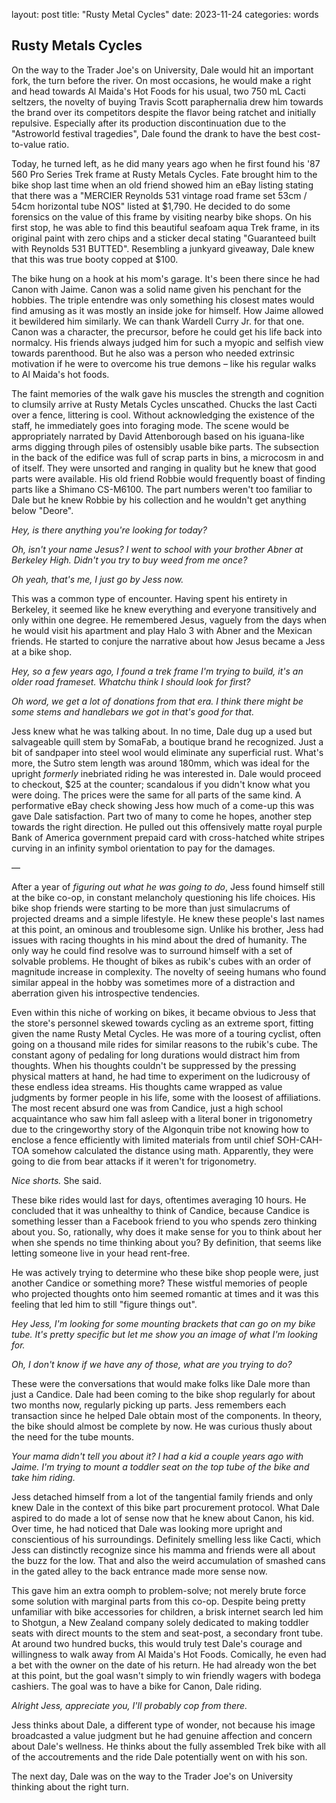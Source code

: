 layout: post
title: "Rusty Metal Cycles"
date: 2023-11-24
categories: words

## Rusty Metals Cycles

On the way to the Trader Joe's on University, Dale would hit an important fork, the turn before the river. On most occasions, he would make a right and head towards Al Maida's Hot Foods for his usual, two 750 mL Cacti seltzers, the novelty of buying Travis Scott paraphernalia drew him towards the brand over its competitors despite the flavor being ratchet and initially repulsive. Especially after its production discontinuation due to the "Astroworld festival tragedies", Dale found the drank to have the best cost-to-value ratio.

Today, he turned left, as he did many years ago when he first found his '87 560 Pro Series Trek frame at Rusty Metals Cycles. Fate brought him to the bike shop last time when an old friend showed him an eBay listing stating that there was a "MERCIER Reynolds 531 vintage road frame set 53cm / 54cm horizontal tube NOS" listed at $1,790. He decided to do some forensics on the value of this frame by visiting nearby bike shops. On his first stop, he was able to find this beautiful seafoam aqua Trek frame, in its original paint with zero chips and a sticker decal stating "Guaranteed built with Reynolds 531 BUTTED". Resembling a junkyard giveaway, Dale knew that this was true booty copped at $100.

The bike hung on a hook at his mom's garage. It's been there since he had Canon with Jaime. Canon was a solid name given his penchant for the hobbies. The triple entendre was only something his closest mates would find amusing as it was mostly an inside joke for himself. How Jaime allowed it bewildered him similarly. We can thank Wardell Curry Jr. for that one. Canon was a character, the precursor, before he could get his life back into normalcy. His friends always judged him for such a myopic and selfish view towards parenthood. But he also was a person who needed extrinsic motivation if he were to overcome his true demons – like his regular walks to Al Maida's hot foods.

The faint memories of the walk gave his muscles the strength and cognition to clumsily arrive at Rusty Metals Cycles unscathed. Chucks the last Cacti over a fence, littering is cool. Without acknowledging the existence of the staff, he immediately goes into foraging mode. The scene would be appropriately narrated by David Attenborough based on his iguana-like arms digging through piles of ostensibly usable bike parts. The subsection in the back of the edifice was full of scrap parts in bins, a microcosm in and of itself. They were unsorted and ranging in quality but he knew that good parts were available. His old friend Robbie would frequently boast of finding parts like a Shimano CS-M6100. The part numbers weren't too familiar to Dale but he knew Robbie by his collection and he wouldn't get anything below "Deore".

_Hey, is there anything you're looking for today?_

_Oh, isn't your name Jesus? I went to school with your brother Abner at Berkeley High. Didn't you try to buy weed from me once?_

_Oh yeah, that's me, I just go by Jess now._

This was a common type of encounter. Having spent his entirety in Berkeley, it seemed like he knew everything and everyone transitively and only within one degree. He remembered Jesus, vaguely from the days when he would visit his apartment and play Halo 3 with Abner and the Mexican friends. He started to conjure the narrative about how Jesus became a Jess at a bike shop.

_Hey, so a few years ago, I found a trek frame I'm trying to build, it's an older road frameset. Whatchu think I should look for first?_

_Oh word, we get a lot of donations from that era. I think there might be some stems and handlebars we got in that's good for that._

Jess knew what he was talking about. In no time, Dale dug up a used but salvageable quill stem by SomaFab, a boutique brand he recognized. Just a bit of sandpaper into steel wool would eliminate any superficial rust. What's more, the Sutro stem length was around 180mm, which was ideal for the upright _formerly_ inebriated riding he was interested in. Dale would proceed to checkout, $25 at the counter; scandalous if you didn't know what you were doing. The prices were the same for all parts of the same kind. A performative eBay check showing Jess how much of a come-up this was gave Dale satisfaction. Part two of many to come he hopes, another step towards the right direction. He pulled out this offensively matte royal purple Bank of America government prepaid card with cross-hatched white stripes curving in an infinity symbol orientation to pay for the damages.

—

After a year of _figuring out what he was going to do_, Jess found himself still at the bike co-op, in constant melancholy questioning his life choices. His bike shop friends were starting to be more than just simulacrums of projected dreams and a simple lifestyle. He knew these people's last names at this point, an ominous and troublesome sign. Unlike his brother, Jess had issues with racing thoughts in his mind about the dred of humanity. The only way he could find resolve was to surround himself with a set of solvable problems. He thought of bikes as rubik's cubes with an order of magnitude increase in complexity. The novelty of seeing humans who found similar appeal in the hobby was sometimes more of a distraction and aberration given his introspective tendencies.

Even within this niche of working on bikes, it became obvious to Jess that the store's personnel skewed towards cycling as an extreme sport, fitting given the name Rusty Metal Cycles. He was more of a touring cyclist, often going on a thousand mile rides for similar reasons to the rubik's cube. The constant agony of pedaling for long durations would distract him from thoughts. When his thoughts couldn't be suppressed by the pressing physical matters at hand, he had time to experiment on the ludicrousy of these endless idea streams. His thoughts came wrapped as value judgments by former people in his life, some with the loosest of affiliations. The most recent absurd one was from Candice, just a high school acquaintance who saw him fall asleep with a literal boner in trigonometry due to the cringeworthy story of the Algonquin tribe not knowing how to enclose a fence efficiently with limited materials from until chief SOH-CAH-TOA somehow calculated the distance using math. Apparently, they were going to die from bear attacks if it weren't for trigonometry.

_Nice shorts._ She said.

These bike rides would last for days, oftentimes averaging 10 hours. He concluded that it was unhealthy to think of Candice, because Candice is something lesser than a Facebook friend to you who spends zero thinking about you. So, rationally, why does it make sense for you to think about her when she spends no time thinking about you? By definition, that seems like letting someone live in your head rent-free.

He was actively trying to determine who these bike shop people were, just another Candice or something more? These wistful memories of people who projected thoughts onto him seemed romantic at times and it was this feeling that led him to still "figure things out".

_Hey Jess, I'm looking for some mounting brackets that can go on my bike tube. It's pretty specific but let me show you an image of what I'm looking for._

_Oh, I don't know if we have any of those, what are you trying to do?_

These were the conversations that would make folks like Dale more than just a Candice. Dale had been coming to the bike shop regularly for about two months now, regularly picking up parts. Jess remembers each transaction since he helped Dale obtain most of the components. In theory, the bike should almost be complete by now. He was curious thusly about the need for the tube mounts.

_Your mama didn't tell you about it? I had a kid a couple years ago with Jaime. I'm trying to mount a toddler seat on the top tube of the bike and take him riding._

Jess detached himself from a lot of the tangential family friends and only knew Dale in the context of this bike part procurement protocol. What Dale aspired to do made a lot of sense now that he knew about Canon, his kid. Over time, he had noticed that Dale was looking more upright and conscientious of his surroundings. Definitely smelling less like Cacti, which Jess can distinctly recognize since his mamma and friends were all about the buzz for the low. That and also the weird accumulation of smashed cans in the gated alley to the back entrance made more sense now.

This gave him an extra oomph to problem-solve; not merely brute force some solution with marginal parts from this co-op. Despite being pretty unfamiliar with bike accessories for children, a brisk internet search led him to Shotgun, a New Zealand company solely dedicated to making toddler seats with direct mounts to the stem and seat-post, a secondary front tube. At around two hundred bucks, this would truly test Dale's courage and willingness to walk away from Al Maida's Hot Foods. Comically, he even had a bet with the owner on the date of his return. He had already won the bet at this point, but the goal wasn't simply to win friendly wagers with bodega cashiers. The goal was to have a bike for Canon, Dale riding.

_Alright Jess, appreciate you, I'll probably cop from there._

Jess thinks about Dale, a different type of wonder, not because his image broadcasted a value judgment but he had genuine affection and concern about Dale's wellness. He thinks about the fully assembled Trek bike with all of the accoutrements and the ride Dale potentially went on with his son.

The next day, Dale was on the way to the Trader Joe's on University thinking about the right turn.
